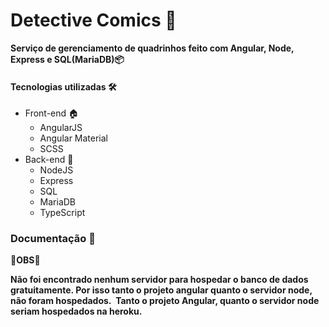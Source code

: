 # Detective Comics 📜

__Serviço de gerenciamento de quadrinhos feito com Angular, Node, Express e SQL(MariaDB)📦__

#### **Tecnologias utilizadas 🛠️**

- Front-end 🏠
  * AngularJS
  * Angular Material
  * SCSS
- Back-end 💾
  * NodeJS
  * Express
  * SQL
  * MariaDB
  * TypeScript

### **Documentação 📝**

**🔴OBS🔴**

__Não foi encontrado nenhum servidor para hospedar o banco de dados gratuitamente.
Por isso tanto o projeto angular quanto o servidor node, não foram hospedados. 
Tanto o projeto Angular, quanto o servidor node seriam hospedados na heroku.__